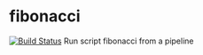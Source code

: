 # fibonacci
[![Build Status](http://ec2-34-225-99-191.compute-1.amazonaws.com/buildStatus/icon?job=fibonacci)](http://ec2-34-225-99-191.compute-1.amazonaws.com/job/fibonacci/)
Run script fibonacci from a pipeline
